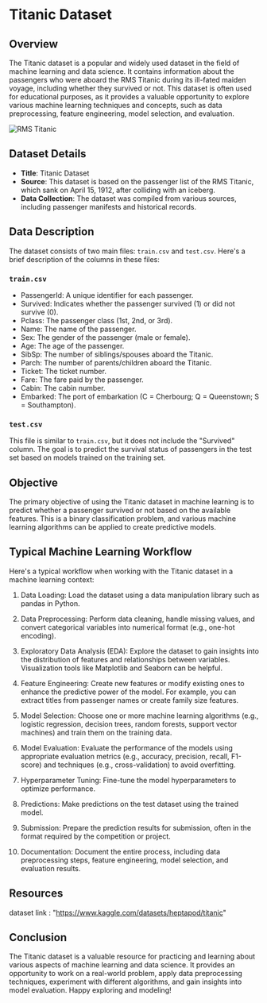 # Titanic Dataset 

## Overview

The Titanic dataset is a popular and widely used dataset in the field of machine learning and data science. It contains information about the passengers who were aboard the RMS Titanic during its ill-fated maiden voyage, including whether they survived or not. This dataset is often used for educational purposes, as it provides a valuable opportunity to explore various machine learning techniques and concepts, such as data preprocessing, feature engineering, model selection, and evaluation.

![RMS Titanic](https://upload.wikimedia.org/wikipedia/commons/thumb/f/fd/RMS_Titanic_3.jpg/800px-RMS_Titanic_3.jpg)

## Dataset Details

- **Title**: Titanic Dataset
- **Source**: This dataset is based on the passenger list of the RMS Titanic, which sank on April 15, 1912, after colliding with an iceberg.
- **Data Collection**: The dataset was compiled from various sources, including passenger manifests and historical records.

## Data Description

The dataset consists of two main files: `train.csv` and `test.csv`. Here's a brief description of the columns in these files:

### `train.csv`

- PassengerId: A unique identifier for each passenger.
- Survived: Indicates whether the passenger survived (1) or did not survive (0).
- Pclass: The passenger class (1st, 2nd, or 3rd).
- Name: The name of the passenger.
- Sex: The gender of the passenger (male or female).
- Age: The age of the passenger.
- SibSp: The number of siblings/spouses aboard the Titanic.
- Parch: The number of parents/children aboard the Titanic.
- Ticket: The ticket number.
- Fare: The fare paid by the passenger.
- Cabin: The cabin number.
- Embarked: The port of embarkation (C = Cherbourg; Q = Queenstown; S = Southampton).

### `test.csv`

This file is similar to `train.csv`, but it does not include the "Survived" column. The goal is to predict the survival status of passengers in the test set based on models trained on the training set.

## Objective

The primary objective of using the Titanic dataset in machine learning is to predict whether a passenger survived or not based on the available features. This is a binary classification problem, and various machine learning algorithms can be applied to create predictive models.

## Typical Machine Learning Workflow

Here's a typical workflow when working with the Titanic dataset in a machine learning context:

1. Data Loading: Load the dataset using a data manipulation library such as pandas in Python.

2. Data Preprocessing: Perform data cleaning, handle missing values, and convert categorical variables into numerical format (e.g., one-hot encoding).

3. Exploratory Data Analysis (EDA): Explore the dataset to gain insights into the distribution of features and relationships between variables. Visualization tools like Matplotlib and Seaborn can be helpful.

4. Feature Engineering: Create new features or modify existing ones to enhance the predictive power of the model. For example, you can extract titles from passenger names or create family size features.

5. Model Selection: Choose one or more machine learning algorithms (e.g., logistic regression, decision trees, random forests, support vector machines) and train them on the training data.

6. Model Evaluation: Evaluate the performance of the models using appropriate evaluation metrics (e.g., accuracy, precision, recall, F1-score) and techniques (e.g., cross-validation) to avoid overfitting.

7. Hyperparameter Tuning: Fine-tune the model hyperparameters to optimize performance.

8. Predictions: Make predictions on the test dataset using the trained model.

9. Submission: Prepare the prediction results for submission, often in the format required by the competition or project.

10. Documentation: Document the entire process, including data preprocessing steps, feature engineering, model selection, and evaluation results.

## Resources

dataset link : "https://www.kaggle.com/datasets/heptapod/titanic"

## Conclusion

The Titanic dataset is a valuable resource for practicing and learning about various aspects of machine learning and data science. It provides an opportunity to work on a real-world problem, apply data preprocessing techniques, experiment with different algorithms, and gain insights into model evaluation. Happy exploring and modeling!
